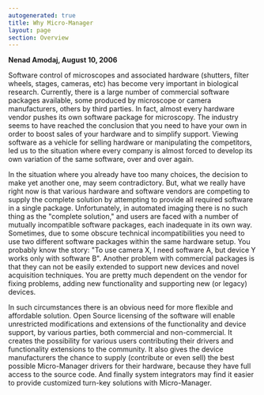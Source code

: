 ```yaml
---
autogenerated: true
title: Why Micro-Manager
layout: page
section: Overview
---
```


<span>**Nenad Amodaj, August 10, 2006**</span>  

Software control of microscopes and associated hardware (shutters,
filter wheels, stages, cameras, etc) has become very important in
biological research. Currently, there is a large number of commercial
software packages available, some produced by microscope or camera
manufacturers, others by third parties. In fact, almost every hardware
vendor pushes its own software package for microscopy. The industry
seems to have reached the conclusion that you need to have your own in
order to boost sales of your hardware and to simplify support. Viewing
software as a vehicle for selling hardware or manipulating the
competitors, led us to the situation where every company is almost
forced to develop its own variation of the same software, over and over
again.  

In the situation where you already have too many choices, the decision
to make yet another one, may seem contradictory. But, what we really
have right now is that various hardware and software vendors are
competing to supply the complete solution by attempting to provide all
required software in a single package. Unfortunately, in automated
imaging there is no such thing as the "complete solution," and users are
faced with a number of mutually incompatible software packages, each
inadequate in its own way. Sometimes, due to some obscure technical
incompatibilities you need to use two different software packages within
the same hardware setup. You probably know the story: "To use camera X,
I need software A, but device Y works only with software B". Another
problem with commercial packages is that they can not be easily extended
to support new devices and novel acquisition techniques. You are pretty
much dependent on the vendor for fixing problems, adding new
functionality and supporting new (or legacy) devices.  

In such circumstances there is an obvious need for more flexible and
affordable solution. Open Source licensing of the software will enable
unrestricted modifications and extensions of the functionality and
device support, by various parties, both commercial and non-commercial.
It creates the possibility for various users contributing their drivers
and functionality extensions to the community. It also gives the device
manufacturers the chance to supply (contribute or even sell) the best
possible Micro-Manager drivers for their hardware, because they have
full access to the source code. And finally system integrators may find
it easier to provide customized turn-key solutions with Micro-Manager.
